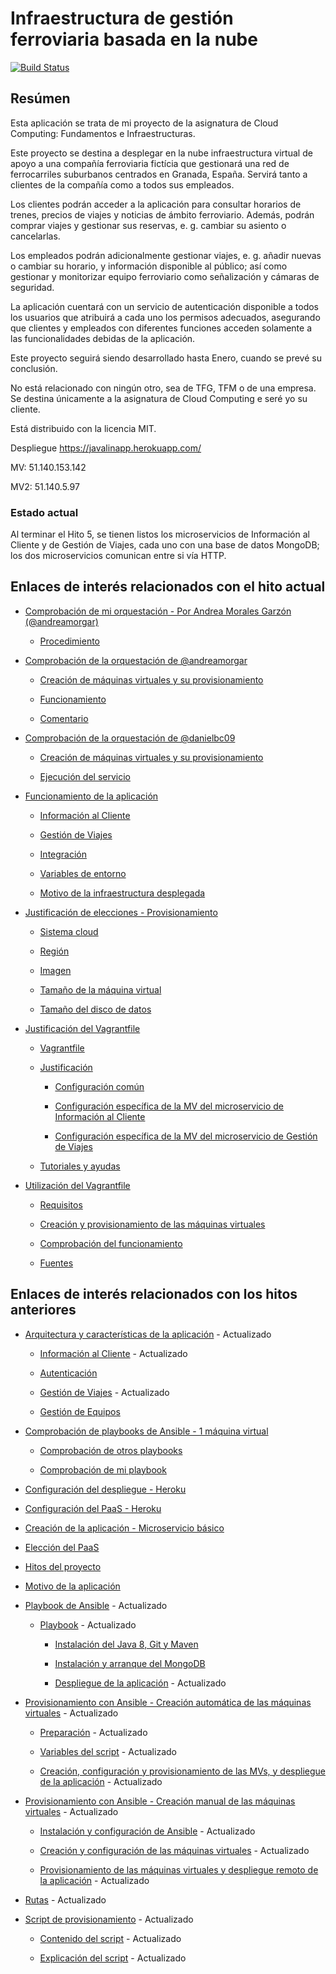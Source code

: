 # Infraestructura de gestión ferroviaria basada en la nube

[![Build Status](https://travis-ci.com/migueldgoncalves/CCproj_1819.svg?branch=master)](https://travis-ci.com/migueldgoncalves/CCproj_1819)

## Resúmen

Esta aplicación se trata de mi proyecto de la asignatura de Cloud Computing: Fundamentos e Infraestructuras.

Este proyecto se destina a desplegar en la nube infraestructura virtual de apoyo a una compañía ferroviaria fictícia que gestionará una red de ferrocarriles suburbanos centrados en Granada, España. Servirá tanto a clientes de la compañía como a todos sus empleados.

Los clientes podrán acceder a la aplicación para consultar horarios de trenes, precios de viajes y noticias de ámbito ferroviario. Además, podrán comprar viajes y gestionar sus reservas, e. g. cambiar su asiento o cancelarlas.

Los empleados podrán adicionalmente gestionar viajes, e. g. añadir nuevas o cambiar su horario, y información disponible al público; así como gestionar y monitorizar equipo ferroviario como señalización y cámaras de seguridad.

La aplicación cuentará con un servicio de autenticación disponible a todos los usuarios que atribuirá a cada uno los permisos adecuados, asegurando que clientes y empleados con diferentes funciones acceden solamente a las funcionalidades debidas de la aplicación.

Este proyecto seguirá siendo desarrollado hasta Enero, cuando se prevé su conclusión.

No está relacionado con ningún otro, sea de TFG, TFM o de una empresa. Se destina únicamente a la asignatura de Cloud Computing e seré yo su cliente.

Está distribuido con la licencia MIT.

Despliegue https://javalinapp.herokuapp.com/

MV: 51.140.153.142

MV2: 51.140.5.97

### Estado actual

Al terminar el Hito 5, se tienen listos los microservicios de Información al Cliente y de Gestión de Viajes, cada uno con una base de datos MongoDB; los dos microservicios comunican entre si vía HTTP.

## Enlaces de interés relacionados con el hito actual

* [Comprobación de mi orquestación - Por Andrea Morales Garzón (@andreamorgar)](https://github.com/migueldgoncalves/CCproj_1819/blob/master/docs/Comprobacion_Hito5/comprobacion_provisionamiento_AndreaMorales.md)

  * [Procedimiento](https://github.com/migueldgoncalves/CCproj_1819/blob/master/docs/Comprobacion_Hito5/comprobacion_provisionamiento_AndreaMorales.md#prueba-de-orquestaci%C3%B3n-de-m%C3%A1quinas-virtuales)
  
* [Comprobación de la orquestación de @andreamorgar](https://github.com/migueldgoncalves/CCproj_1819/blob/master/docs/Comprobacion_Hito5/comprobacion_provisionamiento_MiguelGoncalves.md)

  * [Creación de máquinas virtuales y su provisionamiento](https://github.com/migueldgoncalves/CCproj_1819/blob/master/docs/Comprobacion_Hito5/comprobacion_provisionamiento_MiguelGoncalves.md#creaci%C3%B3n-de-m%C3%A1quinas-virtuales-y-su-provisionamiento)
  
  * [Funcionamiento](https://github.com/migueldgoncalves/CCproj_1819/blob/master/docs/Comprobacion_Hito5/comprobacion_provisionamiento_MiguelGoncalves.md#funcionamiento)
  
  * [Comentario](https://github.com/migueldgoncalves/CCproj_1819/blob/master/docs/Comprobacion_Hito5/comprobacion_provisionamiento_MiguelGoncalves.md#comentario)

* [Comprobación de la orquestación de @danielbc09](https://github.com/migueldgoncalves/CCproj_1819/blob/master/docs/Comprobacion_Hito5/comprobacion_provisionamiento_MiguelGoncalves_2.md)

  * [Creación de máquinas virtuales y su provisionamiento](https://github.com/migueldgoncalves/CCproj_1819/blob/master/docs/Comprobacion_Hito5/comprobacion_provisionamiento_MiguelGoncalves_2.md#creaci%C3%B3n-de-m%C3%A1quinas-virtuales-y-su-provisionamiento)

  * [Ejecución del servicio](https://github.com/migueldgoncalves/CCproj_1819/blob/master/docs/Comprobacion_Hito5/comprobacion_provisionamiento_MiguelGoncalves_2.md#ejecuci%C3%B3n-del-servicio)

* [Funcionamiento de la aplicación](https://github.com/migueldgoncalves/CCproj_1819/blob/master/docs/funcionamiento.md)

  * [Información al Cliente](https://github.com/migueldgoncalves/CCproj_1819/blob/master/docs/funcionamiento.md#informaci%C3%B3n-al-cliente)
  
  * [Gestión de Viajes](https://github.com/migueldgoncalves/CCproj_1819/blob/master/docs/funcionamiento.md#gesti%C3%B3n-de-viajes)
  
  * [Integración](https://github.com/migueldgoncalves/CCproj_1819/blob/master/docs/funcionamiento.md#integraci%C3%B3n)
  
  * [Variables de entorno](https://github.com/migueldgoncalves/CCproj_1819/blob/master/docs/funcionamiento.md#variables-de-entorno)
  
  * [Motivo de la infraestructura desplegada](https://github.com/migueldgoncalves/CCproj_1819/blob/master/docs/funcionamiento.md#motivo-de-la-infraestructura-desplegada)
  
* [Justificación de elecciones - Provisionamiento](https://github.com/migueldgoncalves/CCproj_1819/blob/master/docs/justificacion_hito4.md)

  * [Sistema cloud](https://github.com/migueldgoncalves/CCproj_1819/blob/master/docs/justificacion_hito4.md#sistema-cloud)
  
  * [Región](https://github.com/migueldgoncalves/CCproj_1819/blob/master/docs/justificacion_hito4.md#regi%C3%B3n)
  
  * [Imagen](https://github.com/migueldgoncalves/CCproj_1819/blob/master/docs/justificacion_hito4.md#imagen)
  
  * [Tamaño de la máquina virtual](https://github.com/migueldgoncalves/CCproj_1819/blob/master/docs/justificacion_hito4.md#tama%C3%B1o-de-la-m%C3%A1quina-virtual)
  
  * [Tamaño del disco de datos](https://github.com/migueldgoncalves/CCproj_1819/blob/master/docs/justificacion_hito4.md#tama%C3%B1o-del-disco-de-datos)
  
* [Justificación del Vagrantfile](https://github.com/migueldgoncalves/CCproj_1819/blob/master/docs/vagrant_justificacion.md)

  * [Vagrantfile](https://github.com/migueldgoncalves/CCproj_1819/blob/master/docs/vagrant_justificacion.md#vagrantfile)
  
  * [Justificación](https://github.com/migueldgoncalves/CCproj_1819/blob/master/docs/vagrant_justificacion.md#justificaci%C3%B3n)
  
    * [Configuración común](https://github.com/migueldgoncalves/CCproj_1819/blob/master/docs/vagrant_justificacion.md#configuraci%C3%B3n-com%C3%BAn)
    
    * [Configuración específica de la MV del microservicio de Información al Cliente](https://github.com/migueldgoncalves/CCproj_1819/blob/master/docs/vagrant_justificacion.md#configuraci%C3%B3n-espec%C3%ADfica-de-la-mv-del-microservicio-de-informaci%C3%B3n-al-cliente)
    
    * [Configuración específica de la MV del microservicio de Gestión de Viajes](https://github.com/migueldgoncalves/CCproj_1819/blob/master/docs/vagrant_justificacion.md#configuraci%C3%B3n-espec%C3%ADfica-de-la-mv-del-microservicio-de-gesti%C3%B3n-de-viajes)
    
  * [Tutoriales y ayudas](https://github.com/migueldgoncalves/CCproj_1819/blob/master/docs/vagrant_justificacion.md#tutoriales-y-ayudas)
  
* [Utilización del Vagrantfile](https://github.com/migueldgoncalves/CCproj_1819/blob/master/docs/vagrantfile_funcionamiento.md)

  * [Requisitos](https://github.com/migueldgoncalves/CCproj_1819/blob/master/docs/vagrantfile_funcionamiento.md#requisitos)
  
  * [Creación y provisionamiento de las máquinas virtuales](https://github.com/migueldgoncalves/CCproj_1819/blob/master/docs/vagrantfile_funcionamiento.md#creaci%C3%B3n-y-provisionamiento-de-las-m%C3%A1quinas-virtuales)
  
  * [Comprobación del funcionamiento](https://github.com/migueldgoncalves/CCproj_1819/blob/master/docs/vagrantfile_funcionamiento.md#comprobaci%C3%B3n-del-funcionamiento)
  
  * [Fuentes](https://github.com/migueldgoncalves/CCproj_1819/blob/master/docs/vagrantfile_funcionamiento.md#fuentes)

## Enlaces de interés relacionados con los hitos anteriores

* [Arquitectura y características de la aplicación](https://github.com/migueldgoncalves/CCproj_1819/blob/master/docs/arquitectura.md) - Actualizado
    
  * [Información al Cliente](https://github.com/migueldgoncalves/CCproj_1819/blob/master/docs/arquitectura.md#informaci%C3%B3n-al-cliente) - Actualizado
  
  * [Autenticación](https://github.com/migueldgoncalves/CCproj_1819/blob/master/docs/arquitectura.md#autenticaci%C3%B3n)
  
  * [Gestión de Viajes](https://github.com/migueldgoncalves/CCproj_1819/blob/master/docs/arquitectura.md#gesti%C3%B3n-de-viajes) - Actualizado
  
  * [Gestión de Equipos](https://github.com/migueldgoncalves/CCproj_1819/blob/master/docs/arquitectura.md#gesti%C3%B3n-de-equipos)

* [Comprobación de playbooks de Ansible - 1 máquina virtual](https://github.com/migueldgoncalves/CCproj_1819/blob/master/docs/comprobacion.md)

  * [Comprobación de otros playbooks](https://github.com/migueldgoncalves/CCproj_1819/blob/master/docs/comprobacion.md#comprobaci%C3%B3n-de-otros-playbooks)
  
  * [Comprobación de mi playbook](https://github.com/migueldgoncalves/CCproj_1819/blob/master/docs/comprobacion.md#comprobaci%C3%B3n-de-mi-playbook)

* [Configuración del despliegue - Heroku](https://github.com/migueldgoncalves/CCproj_1819/blob/master/docs/despliegue_PaaS.md)

* [Configuración del PaaS - Heroku](https://github.com/migueldgoncalves/CCproj_1819/blob/master/docs/PaaS_configuracion.md)

* [Creación de la aplicación - Microservicio básico](https://github.com/migueldgoncalves/CCproj_1819/blob/master/docs/creacion_aplicacion.md)

* [Elección del PaaS](https://github.com/migueldgoncalves/CCproj_1819/blob/master/docs/PaaS_eleccion.md)

* [Hitos del proyecto](https://github.com/migueldgoncalves/CCproj_1819/blob/master/docs/hitos.md)

* [Motivo de la aplicación](https://github.com/migueldgoncalves/CCproj_1819/blob/master/docs/motivo.md)

* [Playbook de Ansible](https://github.com/migueldgoncalves/CCproj_1819/blob/master/docs/playbook.md) - Actualizado

  * [Playbook](https://github.com/migueldgoncalves/CCproj_1819/blob/master/docs/playbook.md#playbook) - Actualizado
  
    * [Instalación del Java 8, Git y Maven](https://github.com/migueldgoncalves/CCproj_1819/blob/master/docs/playbook.md#instalaci%C3%B3n-del-java-8-git-y-maven)
    
    * [Instalación y arranque del MongoDB](https://github.com/migueldgoncalves/CCproj_1819/blob/master/docs/playbook.md#instalaci%C3%B3n-y-arranque-del-mongodb)
    
    * [Despliegue de la aplicación](https://github.com/migueldgoncalves/CCproj_1819/blob/master/docs/playbook.md#despliegue-de-la-aplicaci%C3%B3n) - Actualizado

* [Provisionamiento con Ansible - Creación automática de las máquinas virtuales](https://github.com/migueldgoncalves/CCproj_1819/blob/master/docs/provisionamiento_auto.md) - Actualizado

  * [Preparación](https://github.com/migueldgoncalves/CCproj_1819/blob/master/docs/provisionamiento_auto.md#preparaci%C3%B3n) - Actualizado
  
  * [Variables del script](https://github.com/migueldgoncalves/CCproj_1819/blob/master/docs/provisionamiento_auto.md#variables-del-script) - Actualizado
  
  * [Creación, configuración y provisionamiento de las MVs, y despliegue de la aplicación](https://github.com/migueldgoncalves/CCproj_1819/blob/master/docs/provisionamiento_auto.md#creaci%C3%B3n-configuraci%C3%B3n-y-provisionamiento-de-la-mv-y-despliegue-de-la-aplicaci%C3%B3n) - Actualizado

* [Provisionamiento con Ansible - Creación manual de las máquinas virtuales](https://github.com/migueldgoncalves/CCproj_1819/blob/master/docs/provisionamiento_manual.md) - Actualizado

  * [Instalación y configuración de Ansible](https://github.com/migueldgoncalves/CCproj_1819/blob/master/docs/provisionamiento_manual.md#instalaci%C3%B3n-y-configuraci%C3%B3n-de-ansible) - Actualizado
  
  * [Creación y configuración de las máquinas virtuales](https://github.com/migueldgoncalves/CCproj_1819/blob/master/docs/provisionamiento_manual.md#creaci%C3%B3n-y-configuraci%C3%B3n-de-las-m%C3%A1quinas-virtuales) - Actualizado
  
  * [Provisionamiento de las máquinas virtuales y despliegue remoto de la aplicación](https://github.com/migueldgoncalves/CCproj_1819/blob/master/docs/provisionamiento_manual.md#provisionamiento-de-las-m%C3%A1quinas-virtuales-y-despliegue-remoto-de-la-aplicaci%C3%B3n) - Actualizado

* [Rutas](https://github.com/migueldgoncalves/CCproj_1819/blob/master/docs/rutas.md) - Actualizado

* [Script de provisionamiento](https://github.com/migueldgoncalves/CCproj_1819/blob/master/docs/script_azure_cli.md) - Actualizado

  * [Contenido del script](https://github.com/migueldgoncalves/CCproj_1819/blob/master/docs/script_azure_cli.md#contenido-del-script) - Actualizado
  
  * [Explicación del script](https://github.com/migueldgoncalves/CCproj_1819/blob/master/docs/script_azure_cli.md#explicaci%C3%B3n-del-script) - Actualizado
